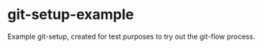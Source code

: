 git-setup-example
=================

Example git-setup, created for test purposes to try out the git-flow process.